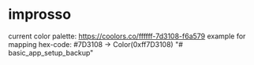 # improsso

current color palette:
https://coolors.co/ffffff-7d3108-f6a579
example for mapping hex-code:
#7D3108  -> Color(0xff7D3108)
"# basic_app_setup_backup" 
